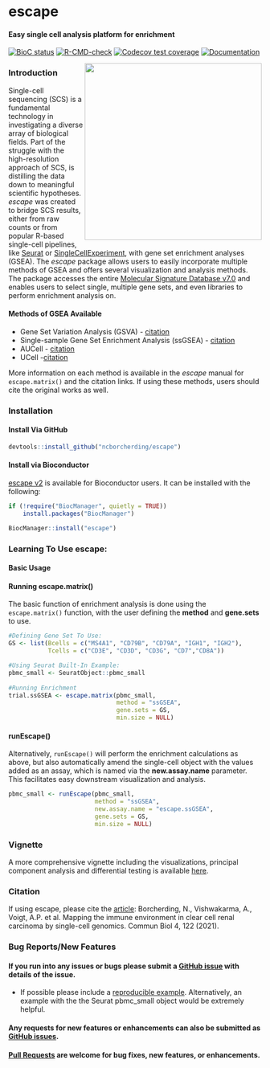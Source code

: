 # escape
#### Easy single cell analysis platform for enrichment

<!-- badges: start -->
 [![BioC status](http://www.bioconductor.org/shields/build/release/bioc/escape.svg)](https://bioconductor.org/checkResults/release/bioc-LATEST/escape)
[![R-CMD-check](https://github.com/ncborcherding/escape/actions/workflows/R-CMD-check.yaml/badge.svg)](https://github.com/ncborcherding/escape/actions/workflows/R-CMD-check.yaml)
[![Codecov test coverage](https://codecov.io/gh/ncborcherding/escape/branch/master/graph/badge.svg)](https://app.codecov.io/gh/ncborcherding/escape?branch=master)
[![Documentation](https://img.shields.io/badge/docs-stable-blue.svg)](https://ncborcherding.github.io/vignettes/escape_vignette.html)
<!-- badges: end -->

<img align="right" src="https://github.com/ncborcherding/escape/blob/master/www/escape_hex.png" width="352" height="352">

### Introduction
Single-cell sequencing (SCS) is a fundamental technology in investigating a diverse array of biological fields. Part of the struggle with the high-resolution approach of SCS, is distilling the data down to meaningful scientific hypotheses. *escape* was created to bridge SCS results, either from raw counts or from popular R-based single-cell pipelines, like [Seurat](https://satijalab.org/seurat/) or [SingleCellExperiment](https://bioconductor.org/books/release/OSCA/book-contents.html#basics), with gene set enrichment analyses (GSEA). The *escape* package allows users to easily incorporate multiple methods of GSEA and offers several visualization and analysis methods. The package accesses the entire [Molecular Signature Database v7.0](https://www.gsea-msigdb.org/gsea/msigdb/search.jsp) and enables users to select single, multiple gene sets, and even libraries to perform enrichment analysis on. 

#### Methods of GSEA Available

* Gene Set Variation Analysis (GSVA) - [citation](https://pubmed.ncbi.nlm.nih.gov/23323831/)
* Single-sample Gene Set Enrichment Analysis (ssGSEA) - [citation](https://pubmed.ncbi.nlm.nih.gov/19847166/)
* AUCell - [citation](https://pubmed.ncbi.nlm.nih.gov/28991892/)
* UCell -[citation](https://pubmed.ncbi.nlm.nih.gov/34285779/) 

More information on each method is available in the *escape* manual for ```escape.matrix()``` and the citation links. If using these methods, users should cite the original works as well.

### Installation

#### Install Via GitHub

```r
devtools::install_github("ncborcherding/escape")
```

#### Install via Bioconductor

[escape v2](https://www.bioconductor.org/packages/release/bioc/html/escape.html) is available for Bioconductor users. It can be installed with the following:

```r
if (!require("BiocManager", quietly = TRUE))
    install.packages("BiocManager")

BiocManager::install("escape")
```

### Learning To Use escape:

#### Basic Usage

#### Running escape.matrix()

The basic function of enrichment analysis is done using the ```escape.matrix()``` function, with the user defining the **method** and **gene.sets** to use. 

```r
#Defining Gene Set To Use:
GS <- list(Bcells = c("MS4A1", "CD79B", "CD79A", "IGH1", "IGH2"),
           Tcells = c("CD3E", "CD3D", "CD3G", "CD7","CD8A"))

#Using Seurat Built-In Example:
pbmc_small <- SeuratObject::pbmc_small
  
#Running Enrichment
trial.ssGSEA <- escape.matrix(pbmc_small, 
                              method = "ssGSEA", 
                              gene.sets = GS, 
                              min.size = NULL)
```

#### runEscape()

Alternatively, ```runEscape()``` will perform the enrichment calculations as above, but also automatically amend the single-cell object with the values added as an assay, which is named via the **new.assay.name** parameter. This facilitates easy downstream visualization and analysis. 

```r
pbmc_small <- runEscape(pbmc_small,
                        method = "ssGSEA", 
                        new.assay.name = "escape.ssGSEA",
                        gene.sets = GS, 
                        min.size = NULL)
```                

### Vignette

A more comprehensive vignette including the visualizations, principal component analysis and differential testing is available [here](https://www.borch.dev/uploads/screpertoire/articles/Running_Escape.html).

### Citation 
If using escape, please cite the [article](https://www.nature.com/articles/s42003-020-01625-6): Borcherding, N., Vishwakarma, A., Voigt, A.P. et al. Mapping the immune environment in clear cell renal carcinoma by single-cell genomics. Commun Biol 4, 122 (2021). 

### Bug Reports/New Features

#### If you run into any issues or bugs please submit a [GitHub issue](https://github.com/ncborcherding/escape/issues) with details of the issue.

- If possible please include a [reproducible example](https://reprex.tidyverse.org/). 
Alternatively, an example with the the Seurat pbmc_small object would 
be extremely helpful.

#### Any requests for new features or enhancements can also be submitted as [GitHub issues](https://github.com/ncborcherding/escape/issues).

#### [Pull Requests](https://github.com/ncborcherding/escape/pulls) are welcome for bug fixes, new features, or enhancements.
